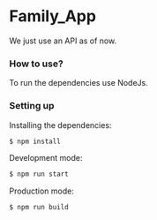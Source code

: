 # Family_App
We just use an API as of now.

### How to use?
To run the dependencies use NodeJs.

### Setting up
Installing the dependencies:

```sh
$ npm install
```
Development mode:

```sh
$ npm run start
```
Production mode: 

```sh
$ npm run build
```